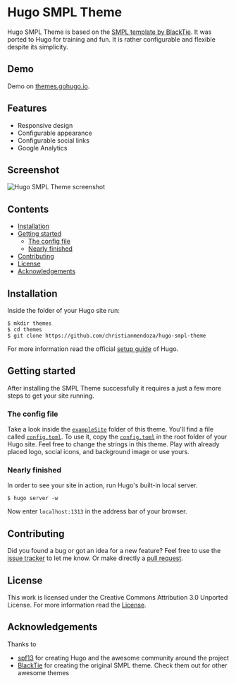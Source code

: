# Hugo SMPL Theme

Hugo SMPL Theme is based on the [SMPL template by BlackTie](http://blacktie.co/2013/12/smpl-a-simple-contact-page/). It was ported to Hugo for training and fun. It is rather configurable and flexible despite its simplicity.


## Demo

Demo on [themes.gohugo.io](http://themes.gohugo.io/theme/hugo-smpl-theme/).


## Features

- Responsive design
- Configurable appearance
- Configurable social links
- Google Analytics


## Screenshot

![Hugo SMPL Theme screenshot](https://raw.githubusercontent.com/christianmendoza/hugo-smpl-theme/master/images/screenshot.png)


## Contents

- [Installation](#installation)
- [Getting started](#getting-started)
    - [The config file](#the-config-file)
    - [Nearly finished](#nearly-finished)
- [Contributing](#contributing)
- [License](#license)
- [Acknowledgements](#acknowledgements)


## Installation

Inside the folder of your Hugo site run:

    $ mkdir themes
    $ cd themes
    $ git clone https://github.com/christianmendoza/hugo-smpl-theme

For more information read the official [setup guide](//gohugo.io/overview/installing/) of Hugo.


## Getting started

After installing the SMPL Theme successfully it requires a just a few more steps to get your site running.


### The config file

Take a look inside the [`exampleSite`](//github.com/christianmendoza/hugo-smpl-theme/tree/master/exampleSite) folder of this theme. You'll find a file called [`config.toml`](//github.com/christianmendoza/hugo-smpl-theme/blob/master/exampleSite/config.toml). To use it, copy the [`config.toml`](//github.com/christianmendoza/hugo-smpl-theme/blob/master/exampleSite/config.toml) in the root folder of your Hugo site. Feel free to change the strings in this theme. Play with already placed logo, social icons, and background image or use yours.


### Nearly finished

In order to see your site in action, run Hugo's built-in local server. 

    $ hugo server -w

Now enter `localhost:1313` in the address bar of your browser.


## Contributing

Did you found a bug or got an idea for a new feature? Feel free to use the [issue tracker](//github.com/christianmendoza/hugo-smpl-theme/issues) to let me know. Or make directly a [pull request](//github.com/christianmendoza/hugo-smpl-theme/pulls).


## License

This work is licensed under the Creative Commons Attribution 3.0 Unported License. For more information read the [License](//github.com/christianmendoza/hugo-smpl-theme/blob/master/LICENSE).


## Acknowledgements

Thanks to

- [spf13](//github.com/spf13) for creating Hugo and the awesome community around the project
- [BlackTie](http://blacktie.co/) for creating the original SMPL theme. Check them out for other awesome themes
